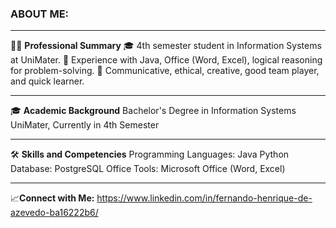 ### ABOUT ME:

---

🧑‍🎓 **Professional Summary**
🎓 4th semester student in Information Systems at UniMater.
💼 Experience with Java, Office (Word, Excel), logical reasoning for problem-solving.
💬 Communicative, ethical, creative, good team player, and quick learner.

---

🎓 **Academic Background**
Bachelor's Degree in Information Systems
UniMater, Currently in 4th Semester

---

🛠️ **Skills and Competencies**
Programming Languages:
 Java
 Python
Database:
 PostgreSQL
Office Tools:
 Microsoft Office (Word, Excel)

---

📈**Connect with Me:** 
https://www.linkedin.com/in/fernando-henrique-de-azevedo-ba16222b6/
 

<!--
**AzeveSHOW/AzeveSHOW** is a ✨ _special_ ✨ repository because its `README.md` (this file) appears on your GitHub profile.

Here are some ideas to get you started:

- 🔭 I’m currently working on ...
- 🌱 I’m currently learning ...
- 👯 I’m looking to collaborate on ...
- 🤔 I’m looking for help with ...
- 💬 Ask me about ...
- 📫 How to reach me: ...
- 😄 Pronouns: ...
- ⚡ Fun fact: ...
-->

